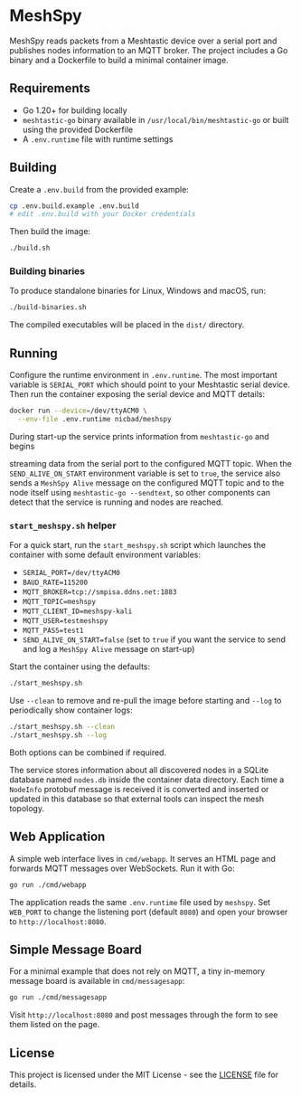 # MeshSpy

MeshSpy reads packets from a Meshtastic device over a serial port and publishes
nodes information to an MQTT broker. The project includes a Go binary and a
Dockerfile to build a minimal container image.

## Requirements

- Go 1.20+ for building locally
- `meshtastic-go` binary available in `/usr/local/bin/meshtastic-go` or built
  using the provided Dockerfile
- A `.env.runtime` file with runtime settings

## Building

Create a `.env.build` from the provided example:

```bash
cp .env.build.example .env.build
# edit .env.build with your Docker credentials
```

Then build the image:

```bash
./build.sh
```

### Building binaries

To produce standalone binaries for Linux, Windows and macOS, run:

```bash
./build-binaries.sh
```

The compiled executables will be placed in the `dist/` directory.


## Running

Configure the runtime environment in `.env.runtime`. The most important
variable is `SERIAL_PORT` which should point to your Meshtastic serial device.
Then run the container exposing the serial device and MQTT details:

```bash
docker run --device=/dev/ttyACM0 \
  --env-file .env.runtime nicbad/meshspy
```

During start-up the service prints information from `meshtastic-go` and begins

streaming data from the serial port to the configured MQTT topic. When the
`SEND_ALIVE_ON_START` environment variable is set to `true`, the service also
sends a `MeshSpy Alive` message on the configured MQTT topic and to the node
itself using `meshtastic-go --sendtext`, so other components can detect that
the service is running and nodes are reached.


### `start_meshspy.sh` helper

For a quick start, run the `start_meshspy.sh` script which launches the
container with some default environment variables:

- `SERIAL_PORT=/dev/ttyACM0`
- `BAUD_RATE=115200`
- `MQTT_BROKER=tcp://smpisa.ddns.net:1883`
- `MQTT_TOPIC=meshspy`
- `MQTT_CLIENT_ID=meshspy-kali`
- `MQTT_USER=testmeshspy`
- `MQTT_PASS=test1`
- `SEND_ALIVE_ON_START=false`
  (set to `true` if you want the service to send and log a `MeshSpy Alive`
  message on start-up)

Start the container using the defaults:

```bash
./start_meshspy.sh
```

Use `--clean` to remove and re-pull the image before starting and `--log` to
periodically show container logs:

```bash
./start_meshspy.sh --clean
./start_meshspy.sh --log
```

Both options can be combined if required.

The service stores information about all discovered nodes in a SQLite database
named `nodes.db` inside the container data directory. Each time a `NodeInfo`
protobuf message is received it is converted and inserted or updated in this
database so that external tools can inspect the mesh topology.

## Web Application

A simple web interface lives in `cmd/webapp`. It serves an HTML page and
forwards MQTT messages over WebSockets. Run it with Go:

```bash
go run ./cmd/webapp
```

The application reads the same `.env.runtime` file used by `meshspy`. Set
`WEB_PORT` to change the listening port (default `8080`) and open your browser
to `http://localhost:8080`.

## Simple Message Board

For a minimal example that does not rely on MQTT, a tiny in-memory
message board is available in `cmd/messagesapp`:

```bash
go run ./cmd/messagesapp
```

Visit `http://localhost:8080` and post messages through the form to see
them listed on the page.

## License

This project is licensed under the MIT License - see the [LICENSE](LICENSE) file for details.